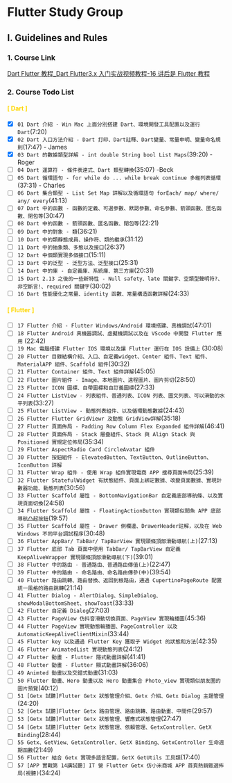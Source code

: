 # Flutter Study Group

## I. Guidelines and Rules

### 1. Course Link

[Dart Flutter 教程\_Dart Flutter3.x 入门实战视频教程-16 讲后是 Flutter 教程](https://www.bilibili.com/video/BV1S4411E7LY/?spm_id_from=333.337.search-card.all.click&vd_source=feb0e2b9eaf6e44eee2d9caa2c30a61e)

### 2. Course Todo List

#### <font color=#FFD700> [ Dart ] </font>

- [x] `01 Dart 介紹 - Win Mac 上面分別搭建 Dart、環境開發工具配置以及運行 Dart`(7:20)
- [x] `02 Dart 入口方法介紹 - Dart 打印、Dart註釋、Dart變量、常量申明、變量命名規則`(17:47) - James
- [x] `03 Dart 的數據類型詳解 - int double String bool List Maps`(39:20) - Roger
- [ ] `04 Dart 運算符 - 條件表達式、Dart 類型轉換`(35:07) -Beck
- [ ] `05 Dart 循環語句 - for while do ... while break continue 多維列表循環`(37:31) - Charles
- [ ] `06 Dart 集合類型 - List Set Map 詳解以及循環語句 forEach/ map/ where/ any/ every`(41:13)
- [ ] `07 Dart 中的函數 - 函數的定義、可選參數、默認參數、命名參數、箭頭函數、匿名函數、閉包等`(30:47)
- [ ] `08 Dart 中的函數 - 箭頭函數、匿名函數、閉包等`(22:21)
- [ ] `09 Dart 中的對象 - 類`(36:21)
- [ ] `10 Dart 中的類靜態成員、操作符、類的繼承`(31:12)
- [ ] `11 Dart 中的抽象類、多態以及接口`(26:37)
- [ ] `12 Dart 中個類實現多個接口`(15:11)
- [ ] `13 Dart 中的泛型 - 泛型方法、泛型接口`(25:31)
- [ ] `14 Dart 中的庫 - 自定義庫、系統庫、第三方庫`(20:31)
- [ ] `15 Dart 2.13 之後的一些新特性 - Null safety、late 關鍵字、空類型聲明符?、非空斷言!、required 關鍵字`(30:02)
- [ ] `16 Dart 性能優化之常量、identity 函數、常量構造函數詳解`(24:33)

#### <font color=#FFD700> [ Flutter ] </font>

- [ ] `17 Flutter 介紹 - Flutter Windows/Android 環境搭建、真機調試`(47:01)
- [ ] `18 Flutter Android 真機器調試、虛擬機調試以及在 VScode 中開發 Flutter 應用` (22:42)
- [ ] `19 Mac 電腦搭建 Flutter IOS 環境以及讓 Flutter 運行在 IOS 設備上` (30:08)
- [ ] `20 Flutter 目錄結構介紹、入口、自定義widget、Center 組件、Text 組件、MaterialAPP 組件、Scaffold 組件`(30:32)
- [ ] `21 Flutter Container 組件、Text 組件詳解`(45:05)
- [ ] `22 Flutter 圖片組件 - Image、本地圖片、遠程圖片、圖片剪切`(28:50)
- [ ] `23 Flutter ICON 圖標、自帶圖標和自訂義圖標`(27:33)
- [ ] `24 Flutter ListView - 列表組件、普通列表、ICON 列表、圖文列表、可以滑動的水平列表`(33:27)
- [ ] `25 Flutter ListView - 動態列表組件、以及循環動態數據`(24:43)
- [ ] `26 Flutter Flutter GridViewr 及動態 GridView詳解`(35:18)
- [ ] `27 Flutter 頁面佈局 - Padding Row Column Flex Expanded 組件詳解`(46:41)
- [ ] `28 Flutter 頁面佈局 - Stack 層疊組件、Stack 與 Align Stack 與 Positioned 實規定位佈局`(35:34)
- [ ] `29 Flutter AspectRadio Card CircleAvatar 組件`
- [ ] `30 Flutter 按鈕組件 - ElevatedButton、TextButton、OutlineButton、IconButton 詳解`
- [ ] `31 Flutter Wrap 組件 - 使用 Wrap 組件實現電商 APP 搜尋頁面佈局`(25:39)
- [ ] `32 Flutter StatefulWidget 有狀態組件、頁面上綁定數據、改變頁面數據、實現計數器功能、動態列表`(30:56)
- [ ] `33 Flutter Scaffold 屬性 - BottomNavigationBar 自定義底部導航條、以及實現頁面切換`(24:58)
- [ ] `34 Flutter Scaffold 屬性 - FloatingActionButton 實現類似閒魚 APP 底部導航凸起按鈕`(19:57)
- [ ] `35 Flutter Scaffold 屬性 - Drawer 側欄邊、DrawerHeader註解，以及在 Web Windows 不同平台調試程序`(30:48)
- [ ] `36 Flutter AppBar/ TabBar/ TapBarView 實現頭條頂部滑動導航(上)`(27:13)
- [ ] `37 Flutter 底部 Tab 頁面中使用 TabBar/ TapBarView 自定義 KeepAliveWrapper 實現頭條頂部滑動導航(下)`(39:01)
- [ ] `38 Flutter 中的路由 - 普通路由、普通路由傳值(上)`(22:47)
- [ ] `39 Flutter 中的路由 - 命名路由、命名路由傳參(中)`(39:54)
- [ ] `40 Flutter 路由跳轉、路由替換、返回到根路由，通過 CupertinoPageRoute 配置統一風格的路由跳轉`(21:14)
- [ ] `41 Flutter Dialog - AlertDialog、SimpleDialog、showModalBottomSheet、showToast`(33:33)
- [ ] `42 Flutter 自定義 Dialog`(27:03)
- [ ] `43 Flutter PageView 仿抖音滑動切換頁面、PageView 實現輪播圖`(45:36)
- [ ] `44 Flutter PageView 實現動態輪播圖、PageController 以及 AutomaticKeepAliveClientMixin`(33:44)
- [ ] `45 Flutter key 以及通過 Flutter Key 獲取子 Widget 的狀態和方法`(42:35)
- [ ] `46 Flutter AnimatedList 實現動態列表`(24:12)
- [ ] `47 Flutter 動畫 - Flutter 隱式動畫詳解`(41:41)
- [ ] `48 Flutter 動畫 - Flutter 顯式動畫詳解`(36:06)
- [ ] `49 Animted 動畫以及交錯式動畫`(31:03)
- [ ] `50 Flutter 動畫、Hero 動畫以及 Hero 動畫集合 Photo_view 實現類似朋友圈的圖片預覽`(40:12)
- [ ] `51 [Getx 試聽]Flutter Getx 狀態管理介紹、Getx 介紹、Getx Dialog 主題管理`(24:20)
- [ ] `52 [Getx 試聽]Flutter Getx 路由管理、路由跳轉、路由動畫、中間件`(29:57)
- [ ] `53 [Getx 試聽]Flutter Getx 狀態管理、響應式狀態管理`(27:47)
- [ ] `54 [Getx 試聽]Flutter Getx 狀態管理、依賴管理、GetxController、GetX Binding`(28:44)
- [ ] `55 Getx、GetView、GetxController、GetX Binding、GetxController 生命週期函數`(21:49)
- [ ] `56 Flutter 結合 Getx 實現多語言配置，GetX GetUtils 工具類`(17:40)
- [ ] `57 [APP 實戰第 14講試聽] IT 營 Flutter Getx 仿小米商城 APP 首頁熱銷甄選佈局(視聽)`(34:24)
